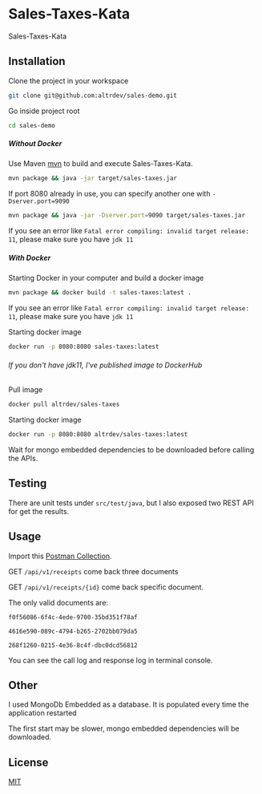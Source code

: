 # Sales-Taxes-Kata

Sales-Taxes-Kata 

## Installation
Clone the project in your workspace

```bash
git clone git@github.com:altrdev/sales-demo.git
```
Go inside project root

```bash
cd sales-demo
```
##### Without Docker

Use Maven [mvn](https://maven.apache.org/download.cgi) to build and execute Sales-Taxes-Kata.

```bash
mvn package && java -jar target/sales-taxes.jar
```

If port 8080 already in use, you can specify another one with `-Dserver.port=9090`
```bash
mvn package && java -jar -Dserver.port=9090 target/sales-taxes.jar
```

If you see an error like `Fatal error compiling: invalid target release: 11`, please make sure you have `jdk 11`

##### With Docker
Starting Docker in your computer and build a docker image

```bash
mvn package && docker build -t sales-taxes:latest .
```

If you see an error like `Fatal error compiling: invalid target release: 11`, please make sure you have `jdk 11`

Starting docker image

```bash
docker run -p 8080:8080 sales-taxes:latest
```

###### If you don't have jdk11, I've published image to DockerHub

Pull image

```bash
docker pull altrdev/sales-taxes
```

Starting docker image

```bash
docker run -p 8080:8080 altrdev/sales-taxes:latest
```


Wait for mongo embedded dependencies to be downloaded before calling the APIs.

## Testing

There are unit tests under `src/test/java`, but I also exposed two REST API for get the results.

## Usage
Import this [Postman Collection](https://www.getpostman.com/collections/c06ec6165bfc83ec13c4).

GET `/api/v1/receipts` come back three documents

GET `/api/v1/receipts/{id}` come back specific document.

The only valid documents are: 

`f0f56086-6f4c-4ede-9700-35bd351f78af`

`4616e590-089c-4794-b265-2702bb079da5` 

`268f1260-0215-4e36-8c4f-dbc0dcd56812`

You can see the call log and response log in terminal console.

## Other
I used MongoDb Embedded as a database.
It is populated every time the application restarted

The first start may be slower, mongo embedded dependencies will be downloaded.



## License
[MIT](https://choosealicense.com/licenses/mit/)

